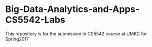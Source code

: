 # Big-Data-Analytics-and-Apps-CS5542-Labs
This repository is for the submission in CS5542 course at UMKC for Spring2017
